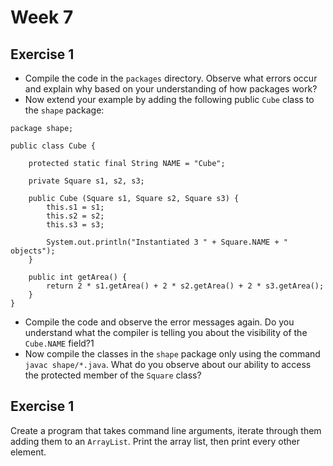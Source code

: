 # Week 7

## Exercise 1
- Compile the code in the `packages` directory.  Observe what errors occur and explain why based on your understanding of how packages work?
- Now extend your example by adding the following public `Cube` class to the `shape` package:
~~~~~
package shape;

public class Cube {

	protected static final String NAME = "Cube";

	private Square s1, s2, s3;

	public Cube (Square s1, Square s2, Square s3) {
		this.s1 = s1;
		this.s2 = s2;
		this.s3 = s3;

		System.out.println("Instantiated 3 " + Square.NAME + " objects");
	}

	public int getArea() {
		return 2 * s1.getArea() + 2 * s2.getArea() + 2 * s3.getArea();
	}
}
~~~~~
- Compile the code and observe the error messages again.  Do you understand what the compiler is telling you about the visibility of the `Cube.NAME` field?1
- Now compile the classes in the `shape` package only using the command `javac shape/*.java`.  What do you observe about our ability to access the protected member of the `Square` class?

## Exercise 1
Create a program that takes command line arguments, iterate through them adding them to an `ArrayList`.  Print the array list, then print every other element.

